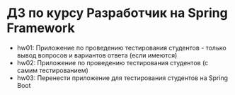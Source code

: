 # ДЗ по курсу Разработчик на Spring Framework
- hw01: Приложение по проведению тестирования студентов - только вывод вопросов и вариантов ответа (если имеются)
- hw02: Приложение по проведению тестирования студентов (с самим тестированием)
- hw03: Перенести приложение для тестирования студентов на Spring Boot